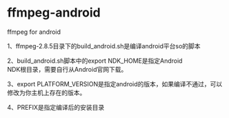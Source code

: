 # ffmpeg-android
ffmpeg for android

1、ffmpeg-2.8.5目录下的build_android.sh是编译android平台so的脚本  

2、build_android.sh脚本中的export NDK_HOME是指定Android   
NDK根目录，需要自行从Android官网下载。  

3、export PLATFORM_VERSION是指定android的版本，如果编译不通过，可以修改为你主机上存在的版本。  

4、PREFIX是指定编译后的安装目录  

